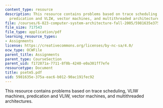 ```yaml
---
content_type: resource
description: This resource contains problems based on trace scheduling, VLIW machines,
  predication and VLIW, vector machines, and multithreaded architectures.
file: /courses/6-823-computer-system-architecture-fall-2005/5981635e375aeac6b01290ac191fec92_psetm5.pdf
file_size: 717543
file_type: application/pdf
learning_resource_types:
- Assignments
license: https://creativecommons.org/licenses/by-nc-sa/4.0/
ocw_type: OCWFile
parent_title: Assignments
parent_type: CourseSection
parent_uid: f172871a-7711-8f0b-4240-e0a301ff7efe
resourcetype: Document
title: psetm5.pdf
uid: 5981635e-375a-eac6-b012-90ac191fec92
---
```

This resource contains problems based on trace scheduling, VLIW machines, predication and VLIW, vector machines, and multithreaded architectures.